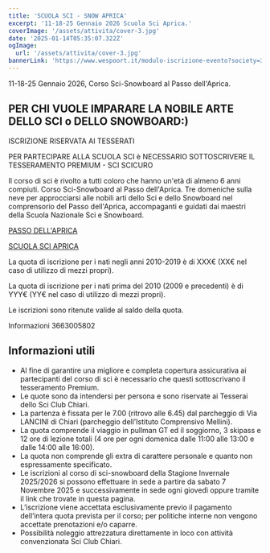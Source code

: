 ```yaml
---
title: 'SCUOLA SCI - SNOW APRICA'
excerpt: '11-18-25 Gennaio 2026 Scuola Sci Aprica.'
coverImage: '/assets/attivita/cover-3.jpg'
date: '2025-01-14T05:35:07.322Z'
ogImage:
  url: '/assets/attivita/cover-3.jpg'
bannerLink: 'https://www.wespoort.it/modulo-iscrizione-evento?society=32ad6a1a-5c52-4665-bf58-5623afdcfb98&event=2660af1a-61f9-433f-8337-91647cdaf22f'
---
```


11-18-25 Gennaio 2026, Corso Sci-Snowboard al Passo dell'Aprica.

## PER CHI VUOLE IMPARARE LA NOBILE ARTE DELLO SCI o DELLO SNOWBOARD:)

ISCRIZIONE RISERVATA AI TESSERATI

PER PARTECIPARE ALLA SCUOLA SCI è NECESSARIO SOTTOSCRIVERE IL TESSERAMENTO PREMIUM - SCI SCICURO

Il corso di sci è rivolto a tutti coloro che hanno un'età di almeno 6 anni compiuti.
Corso Sci-Snowboard al Passo dell'Aprica.
Tre domeniche sulla neve per approcciarsi alle nobili arti dello Sci e dello Snowboard nel comprensorio del Passo dell'Aprica, accompaganti e guidati dai maestri della Scuola Nazionale Sci e Snowboard.

[PASSO DELL'APRICA](https://www.apricaonline.com/it/montagna-inverno/sci)

[SCUOLA SCI APRICA](https://www.apricasci.com)

La quota di iscrizione per i nati negli anni 2010-2019 è di XXX€ (XX€ nel caso di utilizzo di mezzi propri).

La quota di iscrizione per i nati prima del 2010 (2009 e precedenti) è di YYY€ (YY€ nel caso di utilizzo di mezzi propri).

 
Le iscrizioni sono ritenute valide al saldo della quota.


Informazioni 3663005802

## Informazioni utili
- Al fine di garantire una migliore e completa copertura assicurativa ai partecipanti del corso di sci è necessario che questi sottoscrivano il tesseramento Premium.
- Le quote sono da intendersi per persona e sono riservate ai Tesserai dello Sci Club Chiari.  
- La partenza è fissata per le 7.00 (ritrovo alle 6.45) dal parcheggio di Via LANCINI di Chiari (parcheggio dell’Istituto Comprensivo Mellini).  
- La quota comprende il viaggio in pullman GT ed il soggiorno, 3 skipass e 12 ore di lezione totali (4 ore per ogni domenica dalle 11:00 alle 13:00 e dalle 14:00 alle 16:00).
- La quota non comprende gli extra di carattere personale e quanto non espressamente specificato.  
- Le iscrizioni al corso di sci-snowboard della Stagione Invernale 2025/2026 si possono effettuare in sede a partire da sabato 7 Novembre 2025 e successivamente in sede ogni giovedì oppure tramite il link che trovate in questa pagina.
- L’iscrizione viene accettata esclusivamente previo il pagamento dell’intera quota prevista per il corso; per politiche interne non vengono accettate prenotazioni e/o caparre.
- Possibilità noleggio attrezzatura direttamente in loco con attività convenzionata Sci Club Chiari.
